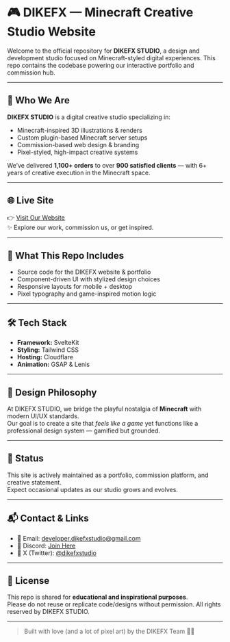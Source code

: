 # 🎮 DIKEFX — Minecraft Creative Studio Website

Welcome to the official repository for **DIKEFX STUDIO**, a design and development studio focused on Minecraft-styled digital experiences. This repo contains the codebase powering our interactive portfolio and commission hub.

---

## 🧱 Who We Are

**DIKEFX STUDIO** is a digital creative studio specializing in:

- Minecraft-inspired 3D illustrations & renders
- Custom plugin-based Minecraft server setups
- Commission-based web design & branding
- Pixel-styled, high-impact creative systems

We’ve delivered **1,100+ orders** to over **900 satisfied clients** — with 6+ years of creative execution in the Minecraft space.

---

## 🌐 Live Site

👉 [Visit Our Website](https://dikefx.com)  
✨ Explore our work, commission us, or get inspired.

---

## 📂 What This Repo Includes

- Source code for the DIKEFX website & portfolio
- Component-driven UI with stylized design choices
- Responsive layouts for mobile + desktop
- Pixel typography and game-inspired motion logic

---

## 🛠 Tech Stack

- **Framework:** SvelteKit
- **Styling:** Tailwind CSS
- **Hosting:** Cloudflare
- **Animation:** GSAP & Lenis

---

## 🎨 Design Philosophy

At DIKEFX STUDIO, we bridge the playful nostalgia of **Minecraft** with modern UI/UX standards.  
Our goal is to create a site that _feels like a game_ yet functions like a professional design system — gamified but grounded.

---

## 🧪 Status

This site is actively maintained as a portfolio, commission platform, and creative statement.  
Expect occasional updates as our studio grows and evolves.

---

## 📬 Contact & Links

- 💌 Email: [developer.dikefxstudio@gmail.com](mailto:developer.dikefxstudio@gmail.com)
- 💬 Discord: [Join Here](https://discord.gg/48RRjGX5AH)
- 📸 X (Twitter): [@dikefxstudio](https://x.com/dikefxstudio)

---

## 📜 License

This repo is shared for **educational and inspirational purposes**.  
Please do not reuse or replicate code/designs without permission. All rights reserved by DIKEFX STUDIO.

---

> Built with love (and a lot of pixel art) by the DIKEFX Team 🎨🧊
